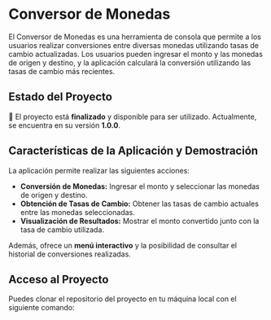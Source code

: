 # Conversor de Monedas

El Conversor de Monedas es una herramienta de consola que permite a los usuarios realizar conversiones entre diversas monedas utilizando tasas de cambio actualizadas. Los usuarios pueden ingresar el monto y las monedas de origen y destino, y la aplicación calculará la conversión utilizando las tasas de cambio más recientes.

## Estado del Proyecto

🚀 El proyecto está **finalizado** y disponible para ser utilizado. Actualmente, se encuentra en su versión **1.0.0**.

## Características de la Aplicación y Demostración

La aplicación permite realizar las siguientes acciones:

- **Conversión de Monedas:** Ingresar el monto y seleccionar las monedas de origen y destino.
- **Obtención de Tasas de Cambio:** Obtener las tasas de cambio actuales entre las monedas seleccionadas.
- **Visualización de Resultados:** Mostrar el monto convertido junto con la tasa de cambio utilizada.

Además, ofrece un **menú interactivo** y la posibilidad de consultar el historial de conversiones realizadas.

## Acceso al Proyecto

Puedes clonar el repositorio del proyecto en tu máquina local con el siguiente comando:

